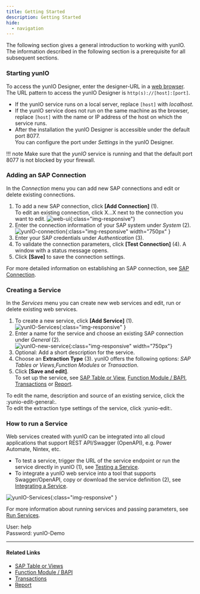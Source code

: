 ```yaml
---
title: Getting Started
description: Getting Started
hide:
  - navigation
---
```



The following section gives a general introduction to working with yunIO. 
The information described in the following section is a prerequisite for all subsequent sections.

### Starting yunIO

To access the yunIO Designer, enter the designer-URL in a [web browser](https://help.theobald-software.com/en/yunio/introduction/requirements#supported-web-browsers).<br>
The URL pattern to access the yunIO Designer is `http(s)://[host]:[port]`.<br>
- If the yunIO service runs on a local server, replace `[host]` with *localhost*.
- If the yunIO service does not run on the same machine as the browser, replace `[host]` with the name or IP address of the host on which the service runs.
- After the installation the yunIO Designer is accessible under the default port 8077. <br>
You can configure the port under *Settings* in the yunIO Designer.

!!! note
    Make sure that the *yunIO* service is running and that the default port 8077 is not blocked by your firewall.


### Adding an SAP Connection

In the *Connection* menu you can add new SAP connections and edit or delete existing connections.

1. To add a new SAP connection, click **[Add Connection]** (1).<br>
To edit an existing connection, click X...X next to the connection you want to edit.
![web-ui](./assets/images/yunio/web-ui.png){:class="img-responsive"}
2. Enter the connection information of your SAP system under *System* (2).<br>
![yunIO-connection](./assets/images/yunio/yunio-connections.png){:class="img-responsive" width="750px" }
3. Enter your SAP credentials under *Authentication* (3).
4. To validate the connection parameters, click **[Test Connection]** (4). A window with a status message opens.
5. Click **[Save]** to save the connection settings. <br>

For more detailed information on establishing an SAP connection, see [SAP Connection](./sap-connection).

### Creating a Service

In the *Services* menu you can create new web services and edit, run or delete existing web services.

1. To create a new service, click **[Add Service]** (1).<br>
![yunIO-Services](./assets/images/yunio/yunio-services.png){:class="img-responsive" }
2. Enter a name for the service and choose an existing SAP connection under *General* (2).<br>
![yunIO-new-service](./assets/images/yunio/create-table.png){:class="img-responsive" width="750px"}
3. Optional: Add a short description for the service. 
4. Choose an **Extraction Type** (3). yunIO offers the following options: *SAP Tables or Views*,*Function Modules* or *Transaction*. 
5. Click **[Save and edit]**.<br>
To set up the service, see [SAP Table or View](./documentation/table-and-views), [Function Module / BAPI](./documentation/bapis-and-function-modules), [Transactions](./documentation/transactions) or [Report](./documentation/report).

To edit the name, description and source of an existing service, click the :yunio-edit-general:.<br>
To edit the extraction type settings of the service, click :yunio-edit:. <br>

### How to run a Service

Web services created with yunIO can be integrated into all cloud applications that support REST API/Swagger (OpenAPI), e.g. Power Automate, Nintex, etc.

- To test a service, trigger the URL of the service endpoint or run the service directly in yunIO (1), see [Testing a Service](./documentation/run-services#testing-a-service). 
- To integrate a yunIO web service into a tool that supports Swagger/OpenAPI, copy or download the service definition (2), see [Integrating a Service](./documentation/run-services#integrating-a-service).

![yunIO-Services](./assets/images/yunio/yunio-run-services.png){:class="img-responsive" }

For more information about running services and passing parameters, see [Run Services](./documentation/run-services).

User: help<br>
Password: yunIO-Demo

<swagger-ui src="http://localhost:8002/assets/files/yunio/KNA1.swagger.json"/>

*****
#### Related Links
- [SAP Table or Views](./documentation/table-and-views)
- [Function Module / BAPI](./documentation/bapis-and-function-modules)
- [Transactions](./documentation/transactions)
- [Report](./documentation/report)
